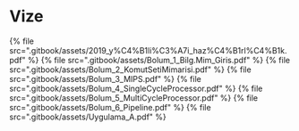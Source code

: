 # Vize

<!--Index-->

{% file src=".gitbook/assets/2019_y%C4%B1li%C3%A7i_haz%C4%B1rl%C4%B1k.pdf" %}
{% file src=".gitbook/assets/Bolum_1_Bilg.Mim_Giris.pdf" %}
{% file src=".gitbook/assets/Bolum_2_KomutSetiMimarisi.pdf" %}
{% file src=".gitbook/assets/Bolum_3_MIPS.pdf" %}
{% file src=".gitbook/assets/Bolum_4_SingleCycleProcessor.pdf" %}
{% file src=".gitbook/assets/Bolum_5_MultiCycleProcessor.pdf" %}
{% file src=".gitbook/assets/Bolum_6_Pipeline.pdf" %}
{% file src=".gitbook/assets/Uygulama_A.pdf" %}

<!--Index-->

